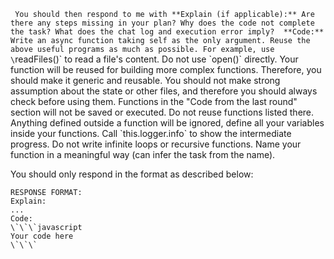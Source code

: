 `
  You should then respond to me with
  **Explain (if applicable):** Are there any steps missing in your plan? Why does the code not complete the task? What does the chat log and execution error imply? 
  **Code:** Write an async function taking self as the only argument. Reuse the above useful programs as much as possible. For example, use \`readFiles()\` to read a file's content. Do not use \`open()\` directly. Your function will be reused for building more complex functions. Therefore, you should make it generic and reusable. You should not make strong assumption about the state or other files, and therefore you should always check before using them. Functions in the "Code from the last round" section will not be saved or executed. Do not reuse functions listed there. Anything defined outside a function will be ignored, define all your variables inside your functions. Call \`this.logger.info\` to show the intermediate progress. Do not write infinite loops or recursive functions. Name your function in a meaningful way (can infer the task
  from the name).
  
  You should only respond in the format as described below: 
  
    RESPONSE FORMAT:
    Explain:
    ...
    Code:
    \`\`\`javascript
    Your code here
    \`\`\`
   